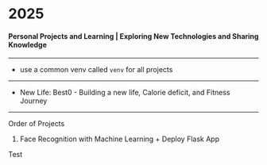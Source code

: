 # 2025
#### Personal Projects and Learning | Exploring New Technologies and Sharing Knowledge

---

- use a common venv called `venv` for all projects

--- 

- New Life: Best0 -  Building a new life, Calorie deficit, and Fitness Journey

---
Order of Projects

1. Face Recognition with Machine Learning + Deploy Flask App


Test
